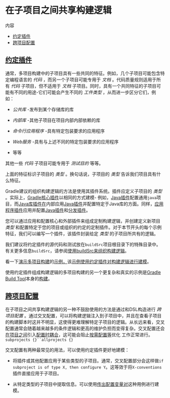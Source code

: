 # 在子项目之间共享构建逻辑


内容

  * [约定插件](#%E7%BA%A6%E5%AE%9A%E6%8F%92%E4%BB%B6)
  * [跨项目配置](#%E7%BA%A6%E5%AE%9A%E6%8F%92%E4%BB%B6_vs_cross_configuration)

## [约定插件](#%E7%BA%A6%E5%AE%9A%E6%8F%92%E4%BB%B6)

通常，多项目构建中的子项目具有一些共同的特征。例如，几个子项目可能包含特定编程语言的 _代码_ ，而另一个子项目可能专用于 _文档_
。代码质量规则适用于所有 _代码_ 子项目，但不适用于 _文档_ 子项目。同时，具有一个共同特征的子项目可能有不同的用途-它们可能会产生不同的 _工件类型_
，从而进一步区分它们，例如：

  * _公共库_ -发布到某个存储库的库

  * _内部库_ -其他子项目在项目内部内部依赖的库

  * _命令行应用程序_ -具有特定包装要求的应用程序

  * _Web服务_ -具有与上述不同的特定包装要求的应用程序

  * 等等

其他一些 _代码_ 子项目可能专用于 _测试目的_ 等等。

上面的特征标识子项目的 _类型_ 。换句话说，子项目的 _类型_ 告诉我们项目具有什么特征。

Gradle建议的组织构建逻辑的方法是使用其插件系统。插件应定义子项目的 _类型_
。实际上，[Gradle核心插件](/md/插件参考.md)以相同的方式建模-
例如，[Java插件](https://docs.gradle.org/6.7.1/userguide/java_plugin.html)配置通用`java`项目，而[Java库插件在](/md/Java库插件.md)内部应用[Java插件](https://docs.gradle.org/6.7.1/userguide/java_plugin.html)并配置特定于Java库的方面。同样，[应用程序插件](/md/Java应用插件.md)应用并配置[Java插件](https://docs.gradle.org/6.7.1/userguide/java_plugin.html)和[分发插件](https://docs.gradle.org/6.7.1/userguide/distribution_plugin.html)。

您可以通过应用和配置核心和外部插件来组成定制构建逻辑，并创建定义新项目 _类型_
和配置特定于您的项目或组织的约定的定制插件。对于本节开头的每个示例特征，我们可以编写一个插件，该插件封装给定 _类型_ 的子项目所共有的逻辑。

我们建议将约定插件的源代码和测试放在`buildSrc`项目根目录下的特殊目录中。有关更多信息`buildSrc`，请参阅[使用buildSrc来组织构建逻辑](/md/%E7%BB%84%E7%BB%87Gradle%E9%A1%B9%E7%9B%AE.md%23%E7%94%A8%60buildSrc%60%E6%8A%BD%E8%B1%A1%E9%80%BB%E8%BE%91%E5%8A%BF%E5%9C%A8%E5%BF%85%E8%A1%8C)。

看一下[演示多项目构建](https://docs.gradle.org/6.7.1/samples/sample_convention_plugins.html)的[示例，](https://docs.gradle.org/6.7.1/samples/sample_convention_plugins.html)该[示例使用约定插件对构建逻辑进行建模](https://docs.gradle.org/6.7.1/samples/sample_convention_plugins.html)。

使用约定插件组成构建逻辑的多项目构建的另一个更复杂和真实的示例是[Gradle Build
Tool](https://github.com/gradle/gradle)本身的[构建](https://github.com/gradle/gradle)。

## [跨项目配置](#%E7%BA%A6%E5%AE%9A%E6%8F%92%E4%BB%B6_vs_cross_configuration)

在子项目之间共享构建逻辑的另一种不鼓励使用的方法是通过和DSL构造进行 _跨项目配置_
。通过交叉配置，可以将构建逻辑注入到子项目中，并且在查看子项目的构建脚本时这并不明显，这使得更难理解特定子项目的逻辑。从长远来看，交叉配置通常会随着越来越多的条件逻辑和更高的维护负担而变得复杂。交叉配置还会[在项目之间](/md/%E9%85%8D%E7%BD%AE%E6%97%B6%E9%97%B4%E5%92%8C%E6%89%A7%E8%A1%8C%E6%97%B6%E9%97%B4.md%23%E8%A7%A3%E8%80%A6%E9%A1%B9%E7%9B%AE)引入[配置时耦合](/md/%E9%85%8D%E7%BD%AE%E6%97%B6%E9%97%B4%E5%92%8C%E6%89%A7%E8%A1%8C%E6%97%B6%E9%97%B4.md%23%E8%A7%A3%E8%80%A6%E9%A1%B9%E7%9B%AE)，这可能会阻止[按需配置等](/md/%E9%85%8D%E7%BD%AE%E6%97%B6%E9%97%B4%E5%92%8C%E6%89%A7%E8%A1%8C%E6%97%B6%E9%97%B4.md%23%E6%8C%89%E9%9C%80%E9%85%8D%E7%BD%AE)优化
工作正常进行。`subprojects {}``allprojects
{}`[](/md/%E9%85%8D%E7%BD%AE%E6%97%B6%E9%97%B4%E5%92%8C%E6%89%A7%E8%A1%8C%E6%97%B6%E9%97%B4.md%23%E8%A7%A3%E8%80%A6%E9%A1%B9%E7%9B%AE)[](/md/%E9%85%8D%E7%BD%AE%E6%97%B6%E9%97%B4%E5%92%8C%E6%89%A7%E8%A1%8C%E6%97%B6%E9%97%B4.md%23%E6%8C%89%E9%9C%80%E9%85%8D%E7%BD%AE)

交叉配置有两种最常见的用法，可以使用约定插件更好地建模：

  * 将插件或其他配置应用于某些类型的子项目。通常，交叉配置部分会这样做`if subproject is of type X, then configure Y`。这等效于将`X-conventions`插件直接应用于子项目。

  * 从特定类型的子项目中提取信息。可以使用[传出配置变量对](/md/%E5%9C%A8%E9%A1%B9%E7%9B%AE%E4%B9%8B%E9%97%B4%E5%85%B1%E4%BA%AB%E8%BE%93%E5%87%BA.md%23%E9%A1%B9%E7%9B%AE%E4%B9%8B%E9%97%B4%E5%B7%A5%E4%BB%B6%E7%9A%84%E7%AE%80%E5%8D%95%E5%85%B1%E4%BA%AB)这种用例进行建模。

